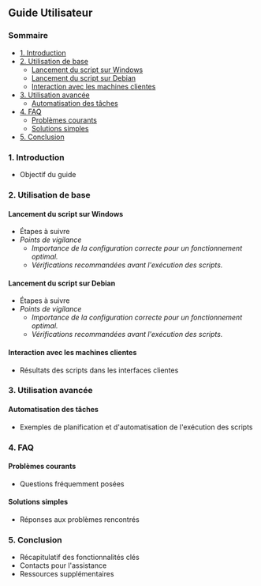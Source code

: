## Guide Utilisateur

### Sommaire
- [1. Introduction](#1-introduction)
- [2. Utilisation de base](#2-utilisation-de-base)
  - [Lancement du script sur Windows](#lancement-du-script-sur-windows)
  - [Lancement du script sur Debian](#lancement-du-script-sur-debian)
  - [Interaction avec les machines clientes](#interaction-avec-les-machines-clientes)
- [3. Utilisation avancée](#3-utilisation-avancée)
  - [Automatisation des tâches](#automatisation-des-tâches)
- [4. FAQ](#4-faq)
  - [Problèmes courants](#problèmes-courants)
  - [Solutions simples](#solutions-simples)
- [5. Conclusion](#5-conclusion)

### 1. Introduction
- Objectif du guide

### 2. Utilisation de base
#### Lancement du script sur Windows
- Étapes à suivre
- *Points de vigilance*
  - *Importance de la configuration correcte pour un fonctionnement optimal.*
  - *Vérifications recommandées avant l'exécution des scripts.*

#### Lancement du script sur Debian
- Étapes à suivre
- *Points de vigilance*
  - *Importance de la configuration correcte pour un fonctionnement optimal.*
  - *Vérifications recommandées avant l'exécution des scripts.*

#### Interaction avec les machines clientes
- Résultats des scripts dans les interfaces clientes

### 3. Utilisation avancée
#### Automatisation des tâches
- Exemples de planification et d'automatisation de l'exécution des scripts

### 4. FAQ
#### Problèmes courants
- Questions fréquemment posées

#### Solutions simples
- Réponses aux problèmes rencontrés

### 5. Conclusion
- Récapitulatif des fonctionnalités clés
- Contacts pour l'assistance 
- Ressources supplémentaires 
